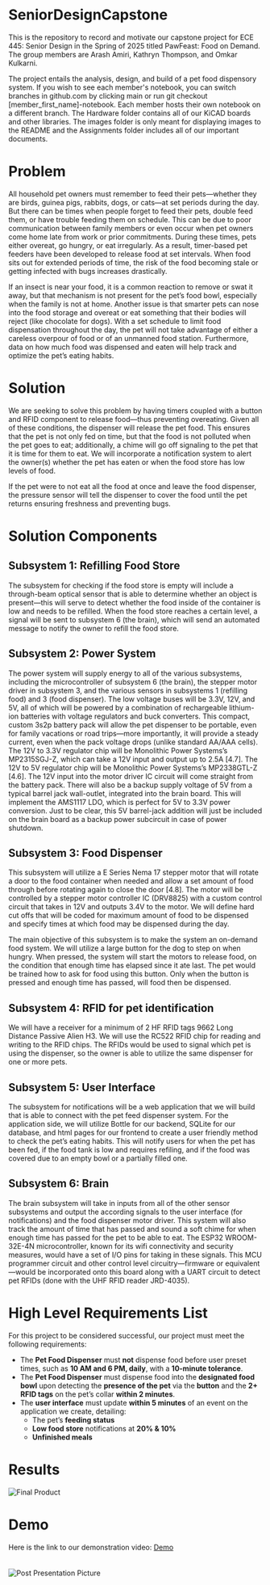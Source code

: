 # SeniorDesignCapstone

This is the repository to record and motivate our capstone project for ECE 445: Senior Design in the Spring of 2025 titled PawFeast: Food on Demand. The group members are Arash Amiri, Kathryn Thompson, and Omkar Kulkarni.

The project entails the analysis, design, and build of a pet food dispensory system. If you wish to see each member's notebook, you can switch branches in github.com by clicking main or run git checkout \[member_first_name]-notebook. Each member hosts their own notebook on a different branch. The Hardware folder contains all of our KiCAD boards and other libraries. The images folder is only meant for displaying images to the README and the Assignments folder includes all of our important documents.

# Problem

All household pet owners must remember to feed their pets—whether they are birds, guinea pigs, rabbits, dogs, or cats—at set periods during the day. But there can be times when people forget to feed their pets, double feed them, or have trouble feeding them on schedule. This can be due to poor communication between family members or even occur when pet owners come home late from work or prior commitments. During these times, pets either overeat, go hungry, or eat irregularly. As a result, timer-based pet feeders have been developed to release food at set intervals. When food sits out for extended periods of time, the risk of the food becoming stale or getting infected with bugs increases drastically.

If an insect is near your food, it is a common reaction to remove or swat it away, but that mechanism is not present for the pet’s food bowl, especially when the family is not at home. Another issue is that smarter pets can nose into the food storage and overeat or eat something that their bodies will reject (like chocolate for dogs). With a set schedule to limit food dispensation throughout the day, the pet will not take advantage of either a careless overpour of food or of an unmanned food station. Furthermore, data on how much food was dispensed and eaten will help track and optimize the pet’s eating habits.

# Solution

We are seeking to solve this problem by having timers coupled with a button and RFID component to release food—thus preventing overeating. Given all of these conditions, the dispenser will release the pet food. This ensures that the pet is not only fed on time, but that the food is not polluted when the pet goes to eat; additionally, a chime will go off signaling to the pet that it is time for them to eat. We will incorporate a notification system to alert the owner(s) whether the pet has eaten or when the food store has low levels of food.

If the pet were to not eat all the food at once and leave the food dispenser, the pressure sensor will tell the dispenser to cover the food until the pet returns ensuring freshness and preventing bugs.

# Solution Components

## Subsystem 1: Refilling Food Store

The subsystem for checking if the food store is empty will include a through-beam optical sensor that is able to determine whether an object is present—this will serve to detect whether the food inside of the container is low and needs to be refilled. When the food store reaches a certain level, a signal will be sent to subsystem 6 (the brain), which will send an automated message to notify the owner to refill the food store.

## Subsystem 2: Power System

The power system will supply energy to all of the various subsystems, including the microcontroller of subsystem 6 (the brain), the stepper motor driver in subsystem 3, and the various sensors in subsystems 1 (refilling food) and 3 (food dispenser). The low voltage buses will be 3.3V, 12V, and 5V, all of which will be powered by a combination of rechargeable lithium-ion batteries with voltage regulators and buck converters. This compact, custom 3s2p battery pack will allow the pet dispenser to be portable, even for family vacations or road trips—more importantly, it will provide a steady current, even when the pack voltage drops (unlike standard AA/AAA cells). The 12V to 3.3V regulator chip will be Monolithic Power Systems’s MP2315SGJ-Z, which can take a 12V input and output up to 2.5A [4.7]. The 12V to 5V regulator chip will be Monolithic Power Systems’s MP2338GTL-Z [4.6]. The 12V input into the motor driver IC circuit will come straight from the battery pack. There will also be a backup supply voltage of 5V from a typical barrel jack wall-outlet, integrated into the brain board. This will implement the AMS1117 LDO, which is perfect for 5V to 3.3V power conversion. Just to be clear, this 5V barrel-jack addition will just be included on the brain board as a backup power subcircuit in case of power shutdown.

## Subsystem 3: Food Dispenser

This subsystem will utilize a E Series Nema 17 stepper motor that will rotate a door to the food container when needed and allow a set amount of food through before rotating again to close the door [4.8]. The motor will be controlled by a stepper motor controller IC (DRV8825) with a custom control circuit that takes in 12V and outputs 3.4V to the motor. We will define hard cut offs that will be coded for maximum amount of food to be dispensed and specify times at which food may be dispensed during the day.

The main objective of this subsystem is to make the system an on-demand food system. We will utilize a large button for the dog to step on when hungry. When pressed, the system will start the motors to release food, on the condition that enough time has elapsed since it ate last. The pet would be trained how to ask for food using this button. Only when the button is pressed and enough time has passed, will food then be dispensed.

## Subsystem 4: RFID for pet identification

We will have a receiver for a minimum of 2 HF RFID tags 9662 Long Distance Passive Alien H3. We will use the RC522 RFID chip for reading and writing to the RFID chips. The RFIDs would be used to signal which pet is using the dispenser, so the owner is able to utilize the same dispenser for one or more pets.

## Subsystem 5: User Interface

The subsystem for notifications will be a web application that we will build that is able to connect with the pet feed dispenser system. For the application side, we will utilize Bottle for our backend, SQLite for our database, and html pages for our frontend to create a user friendly method to check the pet’s eating habits. This will notify users for when the pet has been fed, if the food tank is low and requires refiling, and if the food was covered due to an empty bowl or a partially filled one.

## Subsystem 6: Brain

The brain subsystem will take in inputs from all of the other sensor subsystems and output the according signals to the user interface (for notifications) and the food dispenser motor driver. This system will also track the amount of time that has passed and sound a soft chime for when enough time has passed for the pet to be able to eat. The ESP32 WROOM-32E-4N microcontroller, known for its wifi connectivity and security measures, would have a set of I/O pins for taking in these signals. This MCU programmer circuit and other control level circuitry—firmware or equivalent—would be incorporated onto this board along with a UART circuit to detect pet RFIDs (done with the UHF RFID reader JRD-4035).

# High Level Requirements List

For this project to be considered successful, our project must meet the following requirements:

- The **Pet Food Dispenser** must **not** dispense food before user preset times, such as **10 AM and 6 PM, daily**, with a **10-minute tolerance**.
- The **Pet Food Dispenser** must dispense food into the **designated food bowl** upon detecting the **presence of the pet** via the **button** and the **2+ RFID tags** on the pet’s collar **within 2 minutes**.
- The **user interface** must update **within 5 minutes** of an event on the application we create, detailing:
  - The pet’s **feeding status**
  - **Low food store** notifications at **20% & 10%**
  - **Unfinished meals**

# Results

![Final Product](Images/IMG_7445.jpg)

# Demo

Here is the link to our demonstration video:
[Demo](https://www.youtube.com/watch?v=mT6wlLyjihs) <br><br><br>
![Post Presentation Picture](Images/IMG_0642.jpg)
